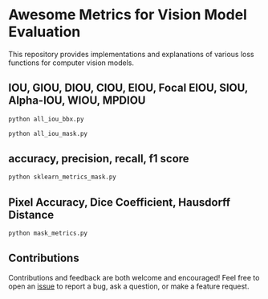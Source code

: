 # Awesome Metrics for Vision Model Evaluation

This repository provides implementations and explanations of various loss functions for computer vision models.

## IOU, GIOU, DIOU, CIOU, EIOU, Focal EIOU, SIOU, Alpha-IOU, WIOU, MPDIOU

```python
python all_iou_bbx.py
```

```python
python all_iou_mask.py
```

## accuracy, precision, recall, f1 score

```python
python sklearn_metrics_mask.py
```

## Pixel Accuracy, Dice Coefficient, Hausdorff Distance

```python
python mask_metrics.py
```

## Contributions
Contributions and feedback are both welcome and encouraged! Feel free to open an [issue](https://github.com/pg56714/Awesome-Vision-Metrics/issues) to report a bug, ask a question, or make a feature request.

